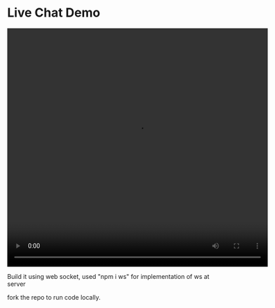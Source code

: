 <h1>Live Chat Demo</h1>
<video width="600px" height="550px" controls autoplay>
        <source src="https://github.com/user-attachments/assets/6f855d96-815f-43de-ac19-a8827c75a6e3" >
</video>
<p>Build it using web socket, used "npm i ws" for implementation of ws at server</p>
<p>fork the repo to run code locally.</p>
